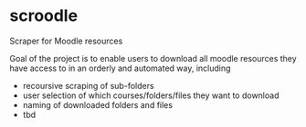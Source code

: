 # scroodle
Scraper for Moodle resources

Goal of the project is to enable users to download all moodle resources they have access to in an orderly and automated way, including

- recoursive scraping of sub-folders
- user selection of which courses/folders/files they want to download
- naming of downloaded folders and files
- tbd